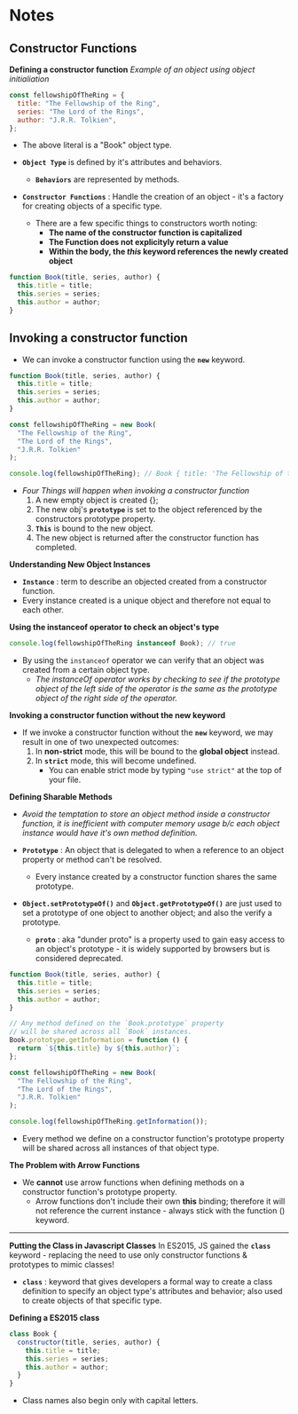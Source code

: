 # **Notes**

## **Constructor Functions**

**Defining a constructor function**
_Example of an object using object initialiation_

```js
const fellowshipOfTheRing = {
  title: "The Fellowship of the Ring",
  series: "The Lord of the Rings",
  author: "J.R.R. Tolkien",
};
```

- The above literal is a "Book" object type.
- **`Object Type`** is defined by it's attributes and behaviors.

  - **`Behaviors`** are represented by methods.

- **`Constructor Functions`** : Handle the creation of an object - it's a factory for creating objects of a specific type.
  - There are a few specific things to constructors worth noting:
    - **The name of the constructor function is capitalized**
    - **The Function does not explicityly return a value**
    - **Within the body, the _this_ keyword references the newly created object**

```js
function Book(title, series, author) {
  this.title = title;
  this.series = series;
  this.author = author;
}
```

## **Invoking a constructor function**

- We can invoke a constructor function using the **`new`** keyword.

```js
function Book(title, series, author) {
  this.title = title;
  this.series = series;
  this.author = author;
}

const fellowshipOfTheRing = new Book(
  "The Fellowship of the Ring",
  "The Lord of the Rings",
  "J.R.R. Tolkien"
);

console.log(fellowshipOfTheRing); // Book { title: 'The Fellowship of the Ring', ... }
```

- _Four Things will happen when invoking a constructor function_
  1. A new empty object is created {};
  2. The new obj's **`prototype`** is set to the object referenced by the constructors prototype property.
  3. **`This`** is bound to the new object.
  4. The new object is returned after the constructor function has completed.

**Understanding New Object Instances**

- **`Instance`** : term to describe an objected created from a constructor function.
- Every instance created is a unique object and therefore not equal to each other.

**Using the instanceof operator to check an object's type**

```js
console.log(fellowshipOfTheRing instanceof Book); // true
```

- By using the `instanceof` operator we can verify that an object was created from a certain object type.
  - _The instanceOf operator works by checking to see if the prototype object of the left side of the operator is the same as the prototype object of the right side of the operator._

**Invoking a constructor function without the new keyword**

- If we invoke a constructor function without the **`new`** keyword, we may result in one of two unexpected outcomes:
  1. In **non-strict** mode, this will be bound to the **global object** instead.
  2. In **`strict`** mode, this will become undefined.
     - You can enable strict mode by typing `"use strict"` at the top of your file.

**Defining Sharable Methods**

- _Avoid the temptation to store an object method inside a constructor function, it is inefficient with computer memory usage b/c each object instance would have it's own method definition._

* **`Prototype`** : An object that is delegated to when a reference to an object property or method can't be resolved.

  - Every instance created by a constructor function shares the same prototype.

* **`Object.setPrototypeOf()`** and **`Object.getPrototypeOf()`** are just used to set a prototype of one object to another object; and also the verify a prototype.
  - **`proto`** : aka "dunder proto" is a property used to gain easy access to an object's prototype - it is widely supported by browsers but is considered deprecated.

```js
function Book(title, series, author) {
  this.title = title;
  this.series = series;
  this.author = author;
}

// Any method defined on the `Book.prototype` property
// will be shared across all `Book` instances.
Book.prototype.getInformation = function () {
  return `${this.title} by ${this.author}`;
};

const fellowshipOfTheRing = new Book(
  "The Fellowship of the Ring",
  "The Lord of the Rings",
  "J.R.R. Tolkien"
);

console.log(fellowshipOfTheRing.getInformation());
```

- Every method we define on a constructor function's prototype property will be shared across all instances of that object type.

**The Problem with Arrow Functions**

- We **cannot** use arrow functions when defining methods on a constructor function's prototype property.
  - Arrow functions don't include their own **this** binding; therefore it will not reference the current instance - always stick with the function () keyword.

---

**Putting the Class in Javascript Classes**
In ES2015, JS gained the **`class`** keyword - replacing the need to use only constructor functions & prototypes to mimic classes!

- **`class`** : keyword that gives developers a formal way to create a class definition to specify an object type's attributes and behavior; also used to create objects of that specific type.

**Defining a ES2015 class**

```js
class Book {
  constructor(title, series, author) {
    this.title = title;
    this.series = series;
    this.author = author;
  }
}
```

- Class names also begin only with capital letters.

